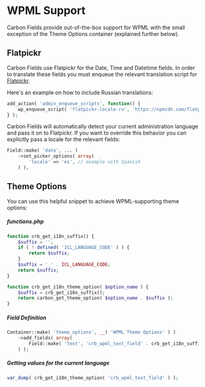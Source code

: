 # WPML Support

Carbon Fields provide out-of-the-box support for WPML with the small exception of the Theme Options container (explained further below).

## Flatpickr

Carbon Fields use Flatpickr for the Date, Time and Datetime fields. In order to translate these fields you must enqueue the relevant translation script for [Flatpickr](https://chmln.github.io/flatpickr/localization/).

Here's an example on how to include Russian translations:
```php
add_action( 'admin_enqueue_scripts', function() {
    wp_enqueue_script( 'flatpickr-locale-ru', 'https://npmcdn.com/flatpickr/dist/l10n/ru.js', array('carbon-fields-boot') );
} );
```

Carbon Fields will automatically detect your current administration language and pass it on to Flatpickr. If you want to override this behavior you can explicitly pass a locale for the relevant fields:
```php
Field::make( 'date', ... )
    ->set_picker_options( array(
        'locale' => 'es', // example with Spanish
    ) ),
```

## Theme Options

You can use this helpful snippet to achieve WPML-supporting theme options:

##### functions.php

```php
function crb_get_i18n_suffix() {
    $suffix = '';
    if ( ! defined( 'ICL_LANGUAGE_CODE' ) ) {
        return $suffix;
    }
    $suffix = '_' . ICL_LANGUAGE_CODE;
    return $suffix;
}

function crb_get_i18n_theme_option( $option_name ) {
    $suffix = crb_get_i18n_suffix();
    return carbon_get_theme_option( $option_name . $suffix );
}
```

##### Field Definition

```php
Container::make( 'theme_options', __( 'WPML Theme Options' ) )
    ->add_fields( array(
        Field::make( 'text', 'crb_wpml_text_field' . crb_get_i18n_suffix(), 'Text Field' )
    ) );
```

##### Getting values for the current language

```php
var_dump( crb_get_i18n_theme_option( 'crb_wpml_text_field' ) );
```
